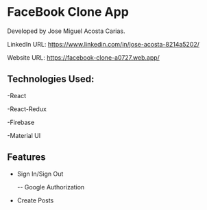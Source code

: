 # FaceBook Clone App

Developed by Jose Miguel Acosta Carias.

LinkedIn URL: https://www.linkedin.com/in/jose-acosta-8214a5202/

Website URL: https://facebook-clone-a0727.web.app/

## Technologies Used:

-React

-React-Redux

-Firebase

-Material UI

## Features

- Sign In/Sign Out
  
  -- Google Authorization
  
- Create Posts

  
  
   
    
